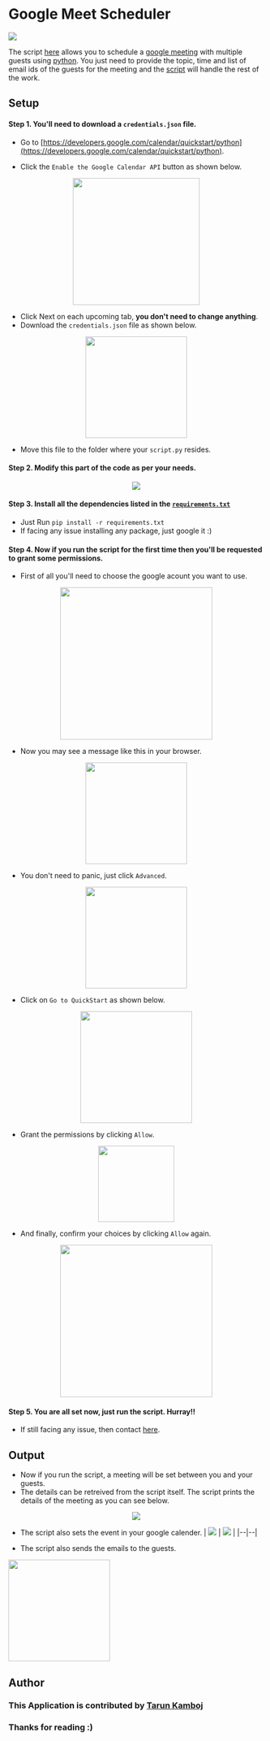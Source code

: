 # Google Meet Scheduler

![](http://ForTheBadge.com/images/badges/made-with-python.svg)

The script [here](script.py) allows you to schedule a [google meeting](https://meet.google.com/) with multiple guests using [python](https://www.python.org/). You just need to provide the topic, time and list of email ids of the guests for the meeting and the [script](script.py) will handle the rest of the work.

## Setup

#### Step 1. You'll need to download a `credentials.json` file.

- Go to [https://developers.google.com/calendar/quickstart/python](https://developers.google.com/calendar/quickstart/python).

- Click the `Enable the Google Calendar API` button as shown below.
<p align="center"><img height="250px" src="images/3.png"></p>

- Click Next on each upcoming tab, **you don't need to change anything**.
- Download the `credentials.json` file as shown below.
<p align="center"><img height="200px" src="images/4.PNG"></p>

- Move this file to the folder where your `script.py` resides.

#### Step 2. Modify this part of the code as per your needs.
<p align="center"><img src="images/2.PNG"></p>

#### Step 3. Install all the dependencies listed in the [`requirements.txt`](requirements.txt)
- Just Run `pip install -r requirements.txt`
- If facing any issue installing any package, just google it :)

#### Step 4. Now if you run the script for the first time then you'll be requested to grant some permissions.
- First of all you'll need to choose the google acount you want to use.
<p align="center"><img height="300px" src="images/5.PNG"></p>

- Now you may see a message like this in your browser.
<p align="center"><img height="200px" src="images/6.PNG"></p>

- You don't need to panic, just click `Advanced`.
<p align="center"><img height="200px" src="images/10.png"></p>

- Click on `Go to QuickStart` as shown below.
<p align="center"><img height="220px" src="images/7.PNG"></p>

- Grant the permissions by clicking `Allow`.
<p align="center"><img height="150px" src="images/8.PNG"></p>

- And finally, confirm your choices by clicking `Allow` again.
<p align="center"><img height="300px" src="images/9.PNG"></p>

#### Step 5. You are all set now, just run the script. Hurray!!
- If still facing any issue, then contact [here](https://github.com/Tarun-Kamboj).

## Output

- Now if you run the script, a meeting will be set between you and your guests.
- The details can be retreived from the script itself. The script prints the details of the meeting as you can see below.
<p align="center"><img src="images/1.PNG"></p>

- The script also sets the event in your google calender.
| <img src="images/11.jpg"> | <img src="images/12.jpg"> |
|--|--|

- The script also sends the emails to the guests.
<img height="200px" src="images/13.jpg">

## Author
### This Application is contributed by [Tarun Kamboj](https://github.com/Tarun-Kamboj)
### Thanks for reading :)